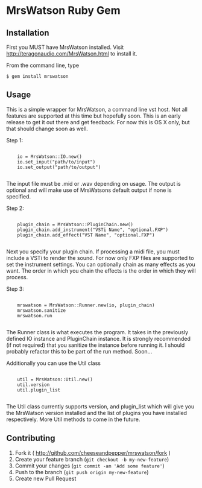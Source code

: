 # MrsWatson Ruby Gem



## Installation

First you MUST have MrsWatson installed. Visit http://teragonaudio.com/MrsWatson.html to install it.

From the command line, type

  <pre><code>$ gem install mrswatson</code></pre>

## Usage

This is a simple wrapper for MrsWatson, a command line vst host. Not all features are supported at this time but hopefully soon. This is an early release to get it out there and get feedback. For now this is OS X only, but that should change soon as well.


Step 1:

  <pre><code>
    io = MrsWatson::IO.new()
    io.set_input("path/to/input")
    io.set_output("path/to/output")
  </code></pre>

The input file must be .mid or .wav depending on usage. The output is optional and will make use of MrsWatsons default output if none is specified.

Step 2:

  <pre><code>
    plugin_chain = MrsWatson::PluginChain.new()
    plugin_chain.add_instrument("VSTi Name", "optional.FXP")
    plugin_chain.add_effect("VST Name", "optional.FXP")
  </code></pre>

Next you specify your plugin chain. If processing a midi file, you must include a VSTi to render the sound. For now only FXP files are supported to set the instrument settings. You can optionally chain as many effects as you want. The order in which you chain the effects is the order in which they will process.


Step 3:


  <pre><code>
    mrswatson = MrsWatson::Runner.new(io, plugin_chain)
    mrswatson.sanitize
    mrswatson.run
  </code></pre>


The Runner class is what executes the program. It takes in the previously defined IO instance and PluginChain instance. It is strongly recommended (if not required) that you sanitize the instance before running it. I should probably refactor this to be part of the run method. Soon...


Additionally you can use the Util class

  <pre><code>
    util = MrsWatson::Util.new()
    util.version
    util.plugin_list
  </code></pre>

The Util class currently supports version, and plugin_list which will give you the MrsWatson version installed and the list of plugins you have installed respectively. More Util methods to come in the future.

## Contributing

1. Fork it ( http://github.com/cheeseandpepper/mrswatson/fork )
2. Create your feature branch (`git checkout -b my-new-feature`)
3. Commit your changes (`git commit -am 'Add some feature'`)
4. Push to the branch (`git push origin my-new-feature`)
5. Create new Pull Request
